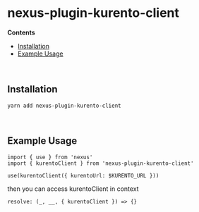 # nexus-plugin-kurento-client <!-- omit in toc -->

**Contents**

<!-- START doctoc generated TOC please keep comment here to allow auto update -->
<!-- DON'T EDIT THIS SECTION, INSTEAD RE-RUN doctoc TO UPDATE -->


- [Installation](#installation)
- [Example Usage](#example-usage)

<!-- END doctoc generated TOC please keep comment here to allow auto update -->

<br>

## Installation


```
yarn add nexus-plugin-kurento-client
```

<br>

## Example Usage

```
import { use } from 'nexus'
import { kurentoClient } from 'nexus-plugin-kurento-client'

use(kurentoClient({ kurentoUrl: $KURENTO_URL }))
```

then you can access kurentoClient in context
```
resolve: (_, __, { kurentoClient }) => {}
```